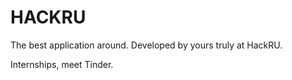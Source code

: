 # HACKRU

The best application around. Developed by yours truly at HackRU.

Internships, meet Tinder.
